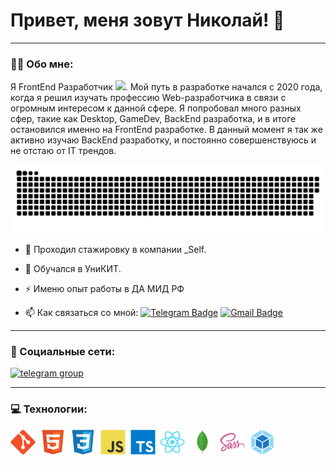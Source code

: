 # Привет, меня зовут Николай! 👋

---

### 👨‍💻 Обо мне:

Я FrontEnd Разработчик <img src="https://media.giphy.com/media/WUlplcMpOCEmTGBtBW/giphy.gif" width="30px">. Мой путь в разработке начался с 2020 года, когда я решил изучать профессию Web-разработчика в связи с огромным интересом к данной сфере. Я попробовал много разных сфер, такие как Desktop, GameDev, BackEnd разработка, и в итоге остановился именно на FrontEnd разработке. В данный момент я так же активно изучаю BackEnd разработку, и постоянно совершенствуюсь и не отстаю от IT трендов.

<p align="center">
 <img width="600" src="assets/github-snake.svg" alt="snake"/>
</p>

-  :telescope: Проходил стажировку в компании \_Self.

-  :seedling: Обучался в УниКИТ.

-  :zap: Именю опыт работы в ДА МИД РФ

-  :mailbox: Как связаться со мной: [![Telegram Badge](https://img.shields.io/badge/-gells0nd-blue?style=flat&logo=Telegram&logoColor=white)](https://t.me/gells0nd) [![Gmail Badge](https://img.shields.io/badge/-Gmail-red?style=flat&logo=Gmail&logoColor=white)](mailto:nick71517@gmail.com)

---

### 🤝 Социальные сети:

  <div id="badges">
    <a href="https://t.me/gells0nd" target="_blank">
      <img src="https://cdn-icons-png.flaticon.com/512/2111/2111646.png" width="40" height="40" alt="telegram group" />
    </a>
  </div>

---

### 💻 Технологии:

<div>
  <img src="https://github.com/devicons/devicon/blob/master/icons/git/git-original.svg" title="git" alt="git" width="40" height="40"/>&nbsp
  <img src="https://github.com/devicons/devicon/blob/master/icons/html5/html5-original.svg" title="html5" alt="html5" width="40" height="40"/>&nbsp
  <img src="https://github.com/devicons/devicon/blob/master/icons/css3/css3-original.svg" title="css" alt="css" width="40" height="40"/>&nbsp
  <img src="https://github.com/devicons/devicon/blob/master/icons/javascript/javascript-original.svg" title="javascript" alt="javascript" width="40" height="40"/>&nbsp
  <img src="https://github.com/devicons/devicon/blob/master/icons/typescript/typescript-original.svg" title="typescript" alt="typescript" width="40" height="40"/>&nbsp
  <img src="https://github.com/devicons/devicon/blob/master/icons/react/react-original.svg" title="reactjs" alt="reactjs" width="40" height="40"/>&nbsp
  <img src="https://github.com/devicons/devicon/blob/master/icons/mongodb/mongodb-original.svg" title="mongodb" alt="mongodb" width="40" height="40"/>&nbsp
  <img src="https://github.com/devicons/devicon/blob/master/icons/sass/sass-original.svg" title="sass/scss" alt="sass/scss" width="40" height="40"/>&nbsp;
  <img src="https://github.com/devicons/devicon/blob/master/icons/webpack/webpack-original.svg" title="webpack" alt="webpack" width="40" height="40"/>&nbsp;
</div>
